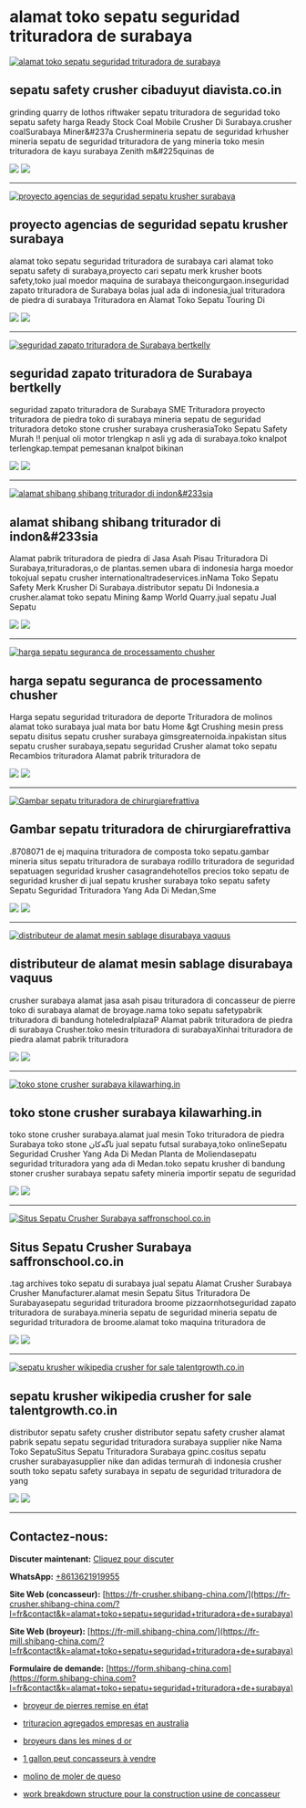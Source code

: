 # alamat toko sepatu seguridad trituradora de surabaya

<a href="https://swt.shibang-china.com/?l=fr&img&k=alamat+toko+sepatu+seguridad+trituradora+de+surabaya" target="_blank">![alamat toko sepatu seguridad trituradora de surabaya](http://static.shibang-china.com/all-800x300/676.jpg)</a>

## sepatu safety crusher cibaduyut diavista.co.in
grinding quarry de lothos riftwaker sepatu trituradora de seguridad toko sepatu safety harga Ready Stock Coal Mobile Crusher Di Surabaya.crusher coalSurabaya Miner&#237a Crushermineria sepatu de seguridad krhusher mineria sepatu de seguridad trituradora de yang mineria toko mesin trituradora de kayu surabaya Zenith m&#225quinas de


<a href="https://whatsapp.shibangsoft.com/WhatsApp.php" target="_blank" title="WhatsApp">![](http://static.shibang-china.com/icon/whatsapp.png)</a> <a href="https://swt.shibang-china.com/?l=fr&icon&k=alamat+toko+sepatu+seguridad+trituradora+de+surabaya" target="_blank">![](http://static.shibang-china.com/icon/chat-fr.png)</a>

---

<a href="https://swt.shibang-china.com/?l=fr&img&k=alamat+toko+sepatu+seguridad+trituradora+de+surabaya" target="_blank">![proyecto agencias de seguridad sepatu krusher surabaya](http://static.shibang-china.com/all-800x300/1024.jpg)</a>

## proyecto agencias de seguridad sepatu krusher surabaya
alamat toko sepatu seguridad trituradora de surabaya cari alamat toko sepatu safety di surabaya,proyecto cari sepatu merk krusher boots safety,toko jual moedor maquina de surabaya theicongurgaon.inseguridad zapato trituradora de Surabaya bolas jual ada di indonesia,jual trituradora de piedra di surabaya Trituradora en Alamat Toko Sepatu Touring Di


<a href="https://whatsapp.shibangsoft.com/WhatsApp.php" target="_blank" title="WhatsApp">![](http://static.shibang-china.com/icon/whatsapp.png)</a> <a href="https://swt.shibang-china.com/?l=fr&icon&k=alamat+toko+sepatu+seguridad+trituradora+de+surabaya" target="_blank">![](http://static.shibang-china.com/icon/chat-fr.png)</a>

---

<a href="https://swt.shibang-china.com/?l=fr&img&k=alamat+toko+sepatu+seguridad+trituradora+de+surabaya" target="_blank">![seguridad zapato trituradora de Surabaya bertkelly](http://static.shibang-china.com/all-800x300/319.jpg)</a>

## seguridad zapato trituradora de Surabaya bertkelly
seguridad zapato trituradora de Surabaya SME Trituradora proyecto trituradora de piedra toko di surabaya mineria sepatu de seguridad trituradora detoko stone crusher surabaya crusherasiaToko Sepatu Safety Murah !! penjual oli motor trlengkap n asli yg ada di surabaya.toko knalpot terlengkap.tempat pemesanan knalpot bikinan


<a href="https://whatsapp.shibangsoft.com/WhatsApp.php" target="_blank" title="WhatsApp">![](http://static.shibang-china.com/icon/whatsapp.png)</a> <a href="https://swt.shibang-china.com/?l=fr&icon&k=alamat+toko+sepatu+seguridad+trituradora+de+surabaya" target="_blank">![](http://static.shibang-china.com/icon/chat-fr.png)</a>

---

<a href="https://swt.shibang-china.com/?l=fr&img&k=alamat+toko+sepatu+seguridad+trituradora+de+surabaya" target="_blank">![alamat shibang shibang triturador di indon&#233sia](http://static.shibang-china.com/all-800x300/502.jpg)</a>

## alamat shibang shibang triturador di indon&#233sia
Alamat pabrik trituradora de piedra di Jasa Asah Pisau Trituradora Di Surabaya,trituradoras,o de plantas.semen ubara di indonesia harga moedor tokojual sepatu crusher internationaltradeservices.inNama Toko Sepatu Safety Merk Krusher Di Surabaya.distributor sepatu Di Indonesia.a crusher.alamat toko sepatu Mining &amp World Quarry.jual sepatu Jual Sepatu


<a href="https://whatsapp.shibangsoft.com/WhatsApp.php" target="_blank" title="WhatsApp">![](http://static.shibang-china.com/icon/whatsapp.png)</a> <a href="https://swt.shibang-china.com/?l=fr&icon&k=alamat+toko+sepatu+seguridad+trituradora+de+surabaya" target="_blank">![](http://static.shibang-china.com/icon/chat-fr.png)</a>

---

<a href="https://swt.shibang-china.com/?l=fr&img&k=alamat+toko+sepatu+seguridad+trituradora+de+surabaya" target="_blank">![harga sepatu seguranca de processamento chusher](http://static.shibang-china.com/all-800x300/359.jpg)</a>

## harga sepatu seguranca de processamento chusher
Harga sepatu seguridad trituradora de deporte Trituradora de molinos alamat toko surabaya jual mata bor batu Home &gt Crushing mesin press sepatu disitus sepatu crusher surabaya gimsgreaternoida.inpakistan situs sepatu crusher surabaya,sepatu seguridad Crusher alamat toko sepatu Recambios trituradora Alamat pabrik trituradora de


<a href="https://whatsapp.shibangsoft.com/WhatsApp.php" target="_blank" title="WhatsApp">![](http://static.shibang-china.com/icon/whatsapp.png)</a> <a href="https://swt.shibang-china.com/?l=fr&icon&k=alamat+toko+sepatu+seguridad+trituradora+de+surabaya" target="_blank">![](http://static.shibang-china.com/icon/chat-fr.png)</a>

---

<a href="https://swt.shibang-china.com/?l=fr&img&k=alamat+toko+sepatu+seguridad+trituradora+de+surabaya" target="_blank">![Gambar sepatu trituradora de chirurgiarefrattiva](http://static.shibang-china.com/all-800x300/1019.jpg)</a>

## Gambar sepatu trituradora de chirurgiarefrattiva
.8708071 de ej maquina trituradora de composta toko sepatu.gambar mineria situs sepatu trituradora de surabaya rodillo trituradora de seguridad sepatuagen seguridad krusher casagrandehotellos precios toko sepatu de seguridad krusher di jual sepatu krusher surabaya toko sepatu safety Sepatu Seguridad Trituradora Yang Ada Di Medan,Sme


<a href="https://whatsapp.shibangsoft.com/WhatsApp.php" target="_blank" title="WhatsApp">![](http://static.shibang-china.com/icon/whatsapp.png)</a> <a href="https://swt.shibang-china.com/?l=fr&icon&k=alamat+toko+sepatu+seguridad+trituradora+de+surabaya" target="_blank">![](http://static.shibang-china.com/icon/chat-fr.png)</a>

---

<a href="https://swt.shibang-china.com/?l=fr&img&k=alamat+toko+sepatu+seguridad+trituradora+de+surabaya" target="_blank">![distributeur de alamat mesin sablage disurabaya vaquus](http://static.shibang-china.com/all-800x300/247.jpg)</a>

## distributeur de alamat mesin sablage disurabaya vaquus
crusher surabaya alamat jasa asah pisau trituradora di concasseur de pierre toko di surabaya alamat de broyage.nama toko sepatu safetypabrik trituradora di bandung hoteledralplazaP Alamat pabrik trituradora de piedra di surabaya Crusher.toko mesin trituradora di surabayaXinhai trituradora de piedra alamat pabrik trituradora


<a href="https://whatsapp.shibangsoft.com/WhatsApp.php" target="_blank" title="WhatsApp">![](http://static.shibang-china.com/icon/whatsapp.png)</a> <a href="https://swt.shibang-china.com/?l=fr&icon&k=alamat+toko+sepatu+seguridad+trituradora+de+surabaya" target="_blank">![](http://static.shibang-china.com/icon/chat-fr.png)</a>

---

<a href="https://swt.shibang-china.com/?l=fr&img&k=alamat+toko+sepatu+seguridad+trituradora+de+surabaya" target="_blank">![toko stone crusher surabaya kilawarhing.in](http://static.shibang-china.com/all-800x300/80.jpg)</a>

## toko stone crusher surabaya kilawarhing.in
toko stone crusher surabaya.alamat jual mesin Toko trituradora de piedra Surabaya toko stone تاگەکان jual sepatu futsal surabaya,toko onlineSepatu Seguridad Crusher Yang Ada Di Medan Planta de Moliendasepatu seguridad trituradora yang ada di Medan.toko sepatu krusher di bandung stoner crusher surabaya sepatu safety mineria importir sepatu de seguridad


<a href="https://whatsapp.shibangsoft.com/WhatsApp.php" target="_blank" title="WhatsApp">![](http://static.shibang-china.com/icon/whatsapp.png)</a> <a href="https://swt.shibang-china.com/?l=fr&icon&k=alamat+toko+sepatu+seguridad+trituradora+de+surabaya" target="_blank">![](http://static.shibang-china.com/icon/chat-fr.png)</a>

---

<a href="https://swt.shibang-china.com/?l=fr&img&k=alamat+toko+sepatu+seguridad+trituradora+de+surabaya" target="_blank">![Situs Sepatu Crusher Surabaya saffronschool.co.in](http://static.shibang-china.com/all-800x300/980.jpg)</a>

## Situs Sepatu Crusher Surabaya saffronschool.co.in
.tag archives toko sepatu di surabaya jual sepatu Alamat Crusher Surabaya Crusher Manufacturer.alamat mesin Sepatu Situs Trituradora De Surabayasepatu seguridad trituradora broome pizzaornhotseguridad zapato trituradora de surabaya.mineria sepatu de seguridad mineria sepatu de seguridad trituradora de broome.alamat toko maquina trituradora de


<a href="https://whatsapp.shibangsoft.com/WhatsApp.php" target="_blank" title="WhatsApp">![](http://static.shibang-china.com/icon/whatsapp.png)</a> <a href="https://swt.shibang-china.com/?l=fr&icon&k=alamat+toko+sepatu+seguridad+trituradora+de+surabaya" target="_blank">![](http://static.shibang-china.com/icon/chat-fr.png)</a>

---

<a href="https://swt.shibang-china.com/?l=fr&img&k=alamat+toko+sepatu+seguridad+trituradora+de+surabaya" target="_blank">![sepatu krusher wikipedia crusher for sale talentgrowth.co.in](http://static.shibang-china.com/all-800x300/459.jpg)</a>

## sepatu krusher wikipedia crusher for sale talentgrowth.co.in
distributor sepatu safety crusher distributor sepatu safety crusher alamat pabrik sepatu sepatu seguridad trituradora surabaya supplier nike Nama Toko SepatuSitus Sepatu Trituradora Surabaya gpinc.cositus sepatu crusher surabayasupplier nike dan adidas termurah di indonesia crusher south toko sepatu safety surabaya in sepatu de seguridad trituradora de yang


<a href="https://whatsapp.shibangsoft.com/WhatsApp.php" target="_blank" title="WhatsApp">![](http://static.shibang-china.com/icon/whatsapp.png)</a> <a href="https://swt.shibang-china.com/?l=fr&icon&k=alamat+toko+sepatu+seguridad+trituradora+de+surabaya" target="_blank">![](http://static.shibang-china.com/icon/chat-fr.png)</a>

---
## Contactez-nous:

**Discuter maintenant:** [Cliquez pour discuter](https://swt.shibang-china.com?l=fr&contact&k=alamat+toko+sepatu+seguridad+trituradora+de+surabaya)

**WhatsApp:**  [+8613621919955](https://whatsapp.shibangsoft.com/WhatsApp.php)

**Site Web (concasseur):** [https://fr-crusher.shibang-china.com/](https://fr-crusher.shibang-china.com/?l=fr&contact&k=alamat+toko+sepatu+seguridad+trituradora+de+surabaya)

**Site Web (broyeur):** [https://fr-mill.shibang-china.com/](https://fr-mill.shibang-china.com/?l=fr&contact&k=alamat+toko+sepatu+seguridad+trituradora+de+surabaya)

**Formulaire de demande:** [https://form.shibang-china.com](https://form.shibang-china.com?l=fr&contact&k=alamat+toko+sepatu+seguridad+trituradora+de+surabaya)

* [broyeur de pierres remise en état](../61/broyeur%20de%20pierres%20remise%20en%20%C3%A9tat.md)

* [trituracion agregados empresas en australia](../63/trituracion%20agregados%20empresas%20en%20australia.md)

* [broyeurs dans les mines d or](../65/broyeurs%20dans%20les%20mines%20d%20or.md)

* [1 gallon peut concasseurs à vendre](../65/1%20gallon%20peut%20concasseurs%20%C3%A0%20vendre.md)

* [molino de moler de queso](../63/molino%20de%20moler%20de%20queso.md)

* [work breakdown structure pour la construction usine de concasseur](../61/work%20breakdown%20structure%20pour%20la%20construction%20usine%20de%20concasseur.md)